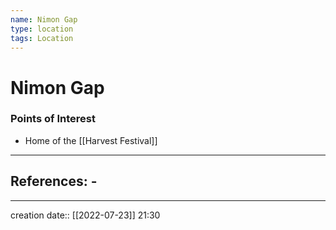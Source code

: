 ```yaml
---
name: Nimon Gap
type: location
tags: Location
---
```


# Nimon Gap 
### Points of Interest
- Home of the [[Harvest Festival]]
___ 
## References: - 
--- 
creation date:: [[2022-07-23]] 21:30